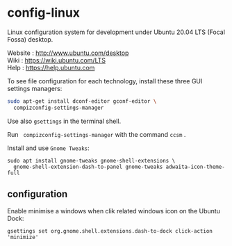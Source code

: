 # config-linux

Linux configuration system for development under Ubuntu 20.04 LTS (Focal Fossa) desktop.  

Website : http://www.ubuntu.com/desktop   
Wiki : https://wiki.ubuntu.com/LTS  
Help : https://help.ubuntu.com  

To see file configuration for each technology, install these three GUI settings managers:

~~~ bash
sudo apt-get install dconf-editor gconf-editor \
  compizconfig-settings-manager
~~~

Use also `gsettings` in the terminal shell.  

Run ` compizconfig-settings-manager` with the command `ccsm` .

Install and use `Gnome Tweaks`:

```
sudo apt install gnome-tweaks gnome-shell-extensions \
  gnome-shell-extension-dash-to-panel gnome-tweaks adwaita-icon-theme-full
```

## configuration

Enable minimise a windows when clik related windows icon on the Ubuntu Dock:

~~~
gsettings set org.gnome.shell.extensions.dash-to-dock click-action 'minimize'
~~~
